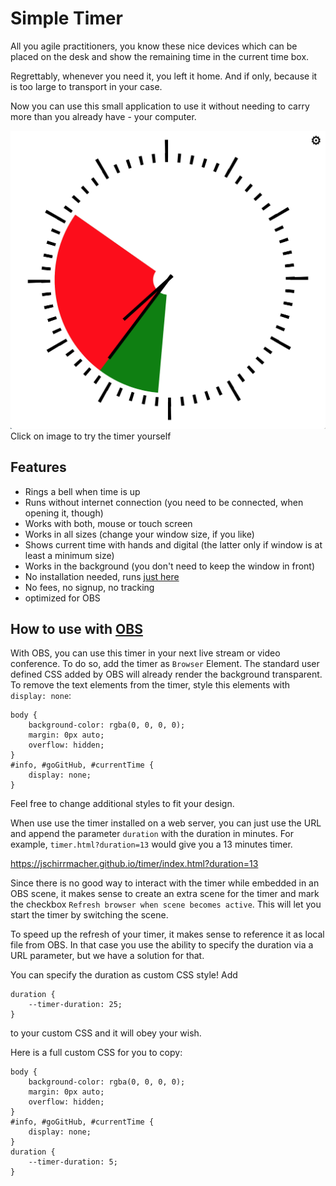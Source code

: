 # Simple Timer

All you agile practitioners, you know these nice devices which can be placed on the desk and show the remaining time in the current time box.

Regrettably, whenever you need it, you left it home. And if only, because it is too large to transport in your case.

Now you can use this small application to use it without needing to carry more than you already have - your computer.

[![Timer](timer.png)](https://jschirrmacher.github.io/timer/?duration=1200)
Click on image to try the timer yourself

## Features

- Rings a bell when time is up
- Runs without internet connection (you need to be connected, when opening it, though)
- Works with both, mouse or touch screen
- Works in all sizes (change your window size, if you like)
- Shows current time with hands and digital (the latter only if window is at least a minimum size)
- Works in the background (you don't need to keep the window in front)
- No installation needed, runs [just here](https://jschirrmacher.github.io/timer)
- No fees, no signup, no tracking
- optimized for OBS

## How to use with [OBS](https://obsproject.com/)

With OBS, you can use this timer in your next live stream or video conference. To do so, add the timer as `Browser` Element.
The standard user defined CSS added by OBS will already render the background transparent.
To remove the text elements from the timer, style this elements with `display: none`:

```
body { 
    background-color: rgba(0, 0, 0, 0); 
    margin: 0px auto; 
    overflow: hidden; 
}
#info, #goGitHub, #currentTime {
    display: none;
}
```

Feel free to change additional styles to fit your design.

When use use the timer installed on a web server, you can just use the URL and append the parameter `duration` with the duration in minutes.
For example, `timer.html?duration=13` would give you a 13 minutes timer.

https://jschirrmacher.github.io/timer/index.html?duration=13

Since there is no good way to interact with the timer while embedded in an OBS scene, it makes sense to create an extra scene for the timer and mark the checkbox `Refresh browser when scene becomes active`.
This will let you start the timer by switching the scene.

To speed up the refresh of your timer, it makes sense to reference it as local file from OBS.
In that case you use the ability to specify the duration via a URL parameter, but we have a solution for that.

You can specify the duration as custom CSS style!
Add 

```
duration {
    --timer-duration: 25;
}
```
to your custom CSS and it will obey your wish.

Here is a full custom CSS for you to copy:

```
body { 
    background-color: rgba(0, 0, 0, 0); 
    margin: 0px auto; 
    overflow: hidden; 
}
#info, #goGitHub, #currentTime {
    display: none;
}
duration {
    --timer-duration: 5;
}
```